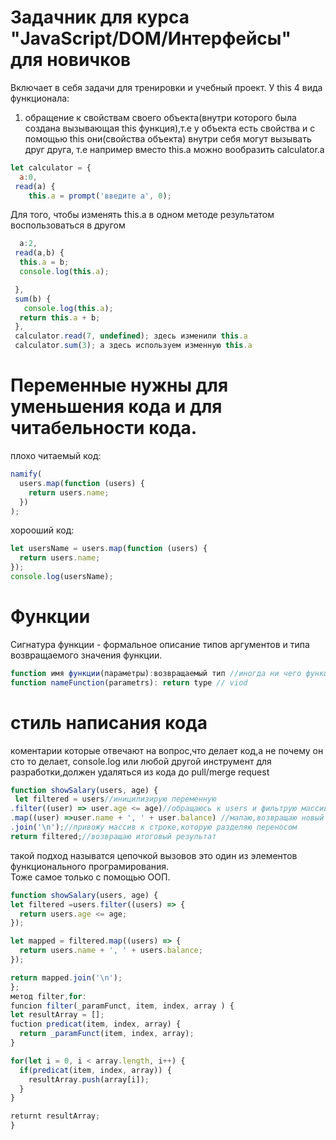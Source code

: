 # Задачник для курса "JavaScript/DOM/Интерфейсы" для новичков

Включает в себя задачи для тренировки и учебный проект.
У this 4 вида функционала:

1. обращение к свойствам своего объекта(внутри которого
   была создана вызывающая this функция),т.е у объекта есть свойства
   и с помощью this они(свойства объекта) внутри себя могут вызывать друг друга,
   т.е например вместо this.a можно вообразить calculator.а

```javascript
let calculator = {
  a:0,
 read(a) {
    this.a = prompt('введите a', 0);
```

Для того, чтобы изменять this.a в одном методе
результатом воcпользоваться в другом

```javascript
  a:2,
 read(a,b) {
  this.a = b;
  console.log(this.a);

 },
 sum(b) {
   console.log(this.a);
  return this.a + b;
 },
 calculator.read(7, undefined); здесь изменили this.a
 calculator.sum(3); а здесь используем изменную this.a
```

# Переменные нужны для уменьшения кода и для читабельности кода.

плохо читаемый код:

```javascript
namify(
  users.map(function (users) {
    return users.name;
  })
);
```

хорооший код:

```javascript
let usersName = users.map(function (users) {
  return users.name;
});
console.log(usersName);
```

# Функции

Сигнатура функции - формальное описание типов аргументов и типа возвращаемого значения функции.

```javascript
function имя функции(параметры):возвращаемый тип //иногда ни чего функция не возвращает, тогда viod
function nameFunction(parametrs): return type // viod
```

# стиль написания кода

коментарии которые отвечают на вопрос,что делает код,а не почему он сто то делает, console.log или любой другой инструмент для разработки,должен удаляться из кода до pull/merge request

```js
function showSalary(users, age) {
 let filtered = users//иницилизирую переменную
.filter((user) => user.age <= age)//обращаюсь к users и фильтрую массив
.map((user) =>user.name + ', ' + user.balance) //мапаю,возвращаю новый массив.
.join('\n');//привожу массив к строке,которую разделяю переносом
return filtered;//возвращаю итоговый результат
```

такой подход называтся цепочкой вызовов это один из элементов функционального програмирования.  
 Тоже самое только с помощью ООП.

```js
function showSalary(users, age) {
let filtered =users.filter((users) => {
  return users.age <= age;
});

let mapped = filtered.map((users) => {
  return users.name + ', ' + users.balance;
});

return mapped.join('\n');
};
метод filter,for:
funcion filter(_paramFunct, item, index, array ) {
let resultArray = [];
fuction predicat(item, index, array) {
  return _paramFunct(item, index, array);
}

for(let i = 0, i < array.length, i++) {
  if(predicat(item, index, array)) {
    resultArray.push(array[i]);
  }
}

returnt resultArray;
}
```
